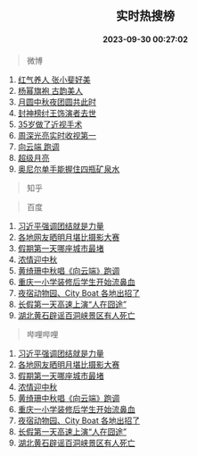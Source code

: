 <div align="center"><h2>实时热搜榜</h2><h4>2023-09-30 00:27:02</h4></div>

> 微博  

1. [红气养人 张小斐好美](https://s.weibo.com/weibo?q=%E7%BA%A2%E6%B0%94%E5%85%BB%E4%BA%BA%20%E5%BC%A0%E5%B0%8F%E6%96%90%E5%A5%BD%E7%BE%8E&t=31&band_rank=1&Refer=top)<br />
2. [杨幂旗袍 古韵美人](https://s.weibo.com/weibo?q=%E6%9D%A8%E5%B9%82%E6%97%97%E8%A2%8D%20%E5%8F%A4%E9%9F%B5%E7%BE%8E%E4%BA%BA&t=31&band_rank=2&Refer=top)<br />
3. [月圆中秋夜团圆共此时](https://s.weibo.com/weibo?q=%23%E6%9C%88%E5%9C%86%E4%B8%AD%E7%A7%8B%E5%A4%9C%E5%9B%A2%E5%9C%86%E5%85%B1%E6%AD%A4%E6%97%B6%23&t=31&band_rank=3&Refer=top)<br />
4. [封神榜纣王饰演者去世](https://s.weibo.com/weibo?q=%E5%B0%81%E7%A5%9E%E6%A6%9C%E7%BA%A3%E7%8E%8B%E9%A5%B0%E6%BC%94%E8%80%85%E5%8E%BB%E4%B8%96&t=31&band_rank=4&Refer=top)<br />
5. [35岁做了近视手术](https://s.weibo.com/weibo?q=35%E5%B2%81%E5%81%9A%E4%BA%86%E8%BF%91%E8%A7%86%E6%89%8B%E6%9C%AF&t=31&band_rank=5&Refer=top)<br />
6. [周深光亮实时收视第一](https://s.weibo.com/weibo?q=%23%E5%91%A8%E6%B7%B1%E5%85%89%E4%BA%AE%E5%AE%9E%E6%97%B6%E6%94%B6%E8%A7%86%E7%AC%AC%E4%B8%80%23&t=31&band_rank=6&Refer=top)<br />
7. [向云端 跑调](https://s.weibo.com/weibo?q=%E5%90%91%E4%BA%91%E7%AB%AF%20%E8%B7%91%E8%B0%83&t=31&band_rank=7&Refer=top)<br />
8. [超级月亮](https://s.weibo.com/weibo?q=%E8%B6%85%E7%BA%A7%E6%9C%88%E4%BA%AE&t=31&band_rank=8&Refer=top)<br />
9. [奥尼尔单手能握住四瓶矿泉水](https://s.weibo.com/weibo?q=%23%E5%A5%A5%E5%B0%BC%E5%B0%94%E5%8D%95%E6%89%8B%E8%83%BD%E6%8F%A1%E4%BD%8F%E5%9B%9B%E7%93%B6%E7%9F%BF%E6%B3%89%E6%B0%B4%23&t=31&band_rank=9&Refer=top)<br />

> 知乎  


> 百度  

1. [习近平强调团结就是力量](https://www.baidu.com/s?wd=%E4%B9%A0%E8%BF%91%E5%B9%B3%E5%BC%BA%E8%B0%83%E5%9B%A2%E7%BB%93%E5%B0%B1%E6%98%AF%E5%8A%9B%E9%87%8F&sa=fyb_news&rsv_dl=fyb_news)<br />
2. [各地网友晒明月堪比摄影大赛](https://www.baidu.com/s?wd=%E5%90%84%E5%9C%B0%E7%BD%91%E5%8F%8B%E6%99%92%E6%98%8E%E6%9C%88%E5%A0%AA%E6%AF%94%E6%91%84%E5%BD%B1%E5%A4%A7%E8%B5%9B&sa=fyb_news&rsv_dl=fyb_news)<br />
3. [假期第一天哪座城市最堵](https://www.baidu.com/s?wd=%E5%81%87%E6%9C%9F%E7%AC%AC%E4%B8%80%E5%A4%A9%E5%93%AA%E5%BA%A7%E5%9F%8E%E5%B8%82%E6%9C%80%E5%A0%B5&sa=fyb_news&rsv_dl=fyb_news)<br />
4. [浓情迎中秋](https://www.baidu.com/s?wd=%E6%B5%93%E6%83%85%E8%BF%8E%E4%B8%AD%E7%A7%8B&sa=fyb_news&rsv_dl=fyb_news)<br />
5. [黄绮珊中秋唱《向云端》跑调](https://www.baidu.com/s?wd=%E9%BB%84%E7%BB%AE%E7%8F%8A%E4%B8%AD%E7%A7%8B%E5%94%B1%E3%80%8A%E5%90%91%E4%BA%91%E7%AB%AF%E3%80%8B%E8%B7%91%E8%B0%83&sa=fyb_news&rsv_dl=fyb_news)<br />
6. [重庆一小学装修后学生开始流鼻血](https://www.baidu.com/s?wd=%E9%87%8D%E5%BA%86%E4%B8%80%E5%B0%8F%E5%AD%A6%E8%A3%85%E4%BF%AE%E5%90%8E%E5%AD%A6%E7%94%9F%E5%BC%80%E5%A7%8B%E6%B5%81%E9%BC%BB%E8%A1%80&sa=fyb_news&rsv_dl=fyb_news)<br />
7. [夜宿动物园、City Boat 各地出招了](https://www.baidu.com/s?wd=%E5%A4%9C%E5%AE%BF%E5%8A%A8%E7%89%A9%E5%9B%AD%E3%80%81City+Boat+%E5%90%84%E5%9C%B0%E5%87%BA%E6%8B%9B%E4%BA%86&sa=fyb_news&rsv_dl=fyb_news)<br />
8. [长假第一天高速上演“人在囧途”](https://www.baidu.com/s?wd=%E9%95%BF%E5%81%87%E7%AC%AC%E4%B8%80%E5%A4%A9%E9%AB%98%E9%80%9F%E4%B8%8A%E6%BC%94%E2%80%9C%E4%BA%BA%E5%9C%A8%E5%9B%A7%E9%80%94%E2%80%9D&sa=fyb_news&rsv_dl=fyb_news)<br />
9. [湖北黄石辟谣百洞峡景区有人死亡](https://www.baidu.com/s?wd=%E6%B9%96%E5%8C%97%E9%BB%84%E7%9F%B3%E8%BE%9F%E8%B0%A3%E7%99%BE%E6%B4%9E%E5%B3%A1%E6%99%AF%E5%8C%BA%E6%9C%89%E4%BA%BA%E6%AD%BB%E4%BA%A1&sa=fyb_news&rsv_dl=fyb_news)<br />

> 哔哩哔哩  

1. [习近平强调团结就是力量](https://www.baidu.com/s?wd=%E4%B9%A0%E8%BF%91%E5%B9%B3%E5%BC%BA%E8%B0%83%E5%9B%A2%E7%BB%93%E5%B0%B1%E6%98%AF%E5%8A%9B%E9%87%8F&sa=fyb_news&rsv_dl=fyb_news)<br />
2. [各地网友晒明月堪比摄影大赛](https://www.baidu.com/s?wd=%E5%90%84%E5%9C%B0%E7%BD%91%E5%8F%8B%E6%99%92%E6%98%8E%E6%9C%88%E5%A0%AA%E6%AF%94%E6%91%84%E5%BD%B1%E5%A4%A7%E8%B5%9B&sa=fyb_news&rsv_dl=fyb_news)<br />
3. [假期第一天哪座城市最堵](https://www.baidu.com/s?wd=%E5%81%87%E6%9C%9F%E7%AC%AC%E4%B8%80%E5%A4%A9%E5%93%AA%E5%BA%A7%E5%9F%8E%E5%B8%82%E6%9C%80%E5%A0%B5&sa=fyb_news&rsv_dl=fyb_news)<br />
4. [浓情迎中秋](https://www.baidu.com/s?wd=%E6%B5%93%E6%83%85%E8%BF%8E%E4%B8%AD%E7%A7%8B&sa=fyb_news&rsv_dl=fyb_news)<br />
5. [黄绮珊中秋唱《向云端》跑调](https://www.baidu.com/s?wd=%E9%BB%84%E7%BB%AE%E7%8F%8A%E4%B8%AD%E7%A7%8B%E5%94%B1%E3%80%8A%E5%90%91%E4%BA%91%E7%AB%AF%E3%80%8B%E8%B7%91%E8%B0%83&sa=fyb_news&rsv_dl=fyb_news)<br />
6. [重庆一小学装修后学生开始流鼻血](https://www.baidu.com/s?wd=%E9%87%8D%E5%BA%86%E4%B8%80%E5%B0%8F%E5%AD%A6%E8%A3%85%E4%BF%AE%E5%90%8E%E5%AD%A6%E7%94%9F%E5%BC%80%E5%A7%8B%E6%B5%81%E9%BC%BB%E8%A1%80&sa=fyb_news&rsv_dl=fyb_news)<br />
7. [夜宿动物园、City Boat 各地出招了](https://www.baidu.com/s?wd=%E5%A4%9C%E5%AE%BF%E5%8A%A8%E7%89%A9%E5%9B%AD%E3%80%81City+Boat+%E5%90%84%E5%9C%B0%E5%87%BA%E6%8B%9B%E4%BA%86&sa=fyb_news&rsv_dl=fyb_news)<br />
8. [长假第一天高速上演“人在囧途”](https://www.baidu.com/s?wd=%E9%95%BF%E5%81%87%E7%AC%AC%E4%B8%80%E5%A4%A9%E9%AB%98%E9%80%9F%E4%B8%8A%E6%BC%94%E2%80%9C%E4%BA%BA%E5%9C%A8%E5%9B%A7%E9%80%94%E2%80%9D&sa=fyb_news&rsv_dl=fyb_news)<br />
9. [湖北黄石辟谣百洞峡景区有人死亡](https://www.baidu.com/s?wd=%E6%B9%96%E5%8C%97%E9%BB%84%E7%9F%B3%E8%BE%9F%E8%B0%A3%E7%99%BE%E6%B4%9E%E5%B3%A1%E6%99%AF%E5%8C%BA%E6%9C%89%E4%BA%BA%E6%AD%BB%E4%BA%A1&sa=fyb_news&rsv_dl=fyb_news)<br />
